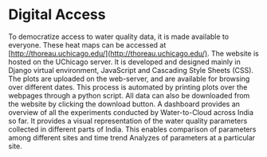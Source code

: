 # Digital Access

To democratize access to water quality data, it is made available to everyone. These heat maps can be accessed at [http://thoreau.uchicago.edu/](http://thoreau.uchicago.edu/). The website is hosted on the UChicago server. It is developed and designed mainly in Django virtual environment, JavaScript and Cascading Style Sheets \(CSS\). The plots are uploaded on the web-server, and are available for browsing over different dates. This process is automated by printing plots over the webpages through a python script. All data can also be downloaded from the website by clicking the download button. A dashboard provides an overview of all the experiments conducted by Water-to-Cloud across India so far. It provides a visual representation of the water quality parameters collected in different parts of India. This enables comparison of parameters among different sites and time trend Analyzes of parameters at a particular site.

